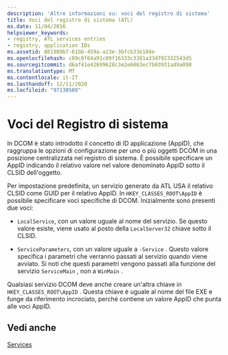 ```yaml
---
description: 'Altre informazioni su: voci del registro di sistema'
title: Voci del registro di sistema (ATL)
ms.date: 11/04/2016
helpviewer_keywords:
- registry, ATL services entries
- registry, application IDs
ms.assetid: 881989b7-61bb-459a-a13e-3bfcb33e184e
ms.openlocfilehash: c89c8f64a91c09f16333c3381a33d792332543d5
ms.sourcegitcommit: d6af41e42699628c3e2e6063ec7b03931a49a098
ms.translationtype: MT
ms.contentlocale: it-IT
ms.lasthandoff: 12/11/2020
ms.locfileid: "97138580"
---
```

# <a name="registry-entries"></a>Voci del Registro di sistema

In DCOM è stato introdotto il concetto di ID applicazione (AppID), che raggruppa le opzioni di configurazione per uno o più oggetti DCOM in una posizione centralizzata nel registro di sistema. È possibile specificare un AppID indicando il relativo valore nel valore denominato AppID sotto il CLSID dell'oggetto.

Per impostazione predefinita, un servizio generato da ATL USA il relativo CLSID come GUID per il relativo AppID. In `HKEY_CLASSES_ROOT\AppID` è possibile specificare voci specifiche di DCOM. Inizialmente sono presenti due voci:

- `LocalService`, con un valore uguale al nome del servizio. Se questo valore esiste, viene usato al posto della `LocalServer32` chiave sotto il CLSID.

- `ServiceParameters`, con un valore uguale a `-Service` . Questo valore specifica i parametri che verranno passati al servizio quando viene avviato. Si noti che questi parametri vengono passati alla funzione del servizio `ServiceMain` , non a `WinMain` .

Qualsiasi servizio DCOM deve anche creare un'altra chiave in `HKEY_CLASSES_ROOT\AppID` . Questa chiave è uguale al nome del file EXE e funge da riferimento incrociato, perché contiene un valore AppID che punta alle voci AppID.

## <a name="see-also"></a>Vedi anche

[Services](../atl/atl-services.md)
